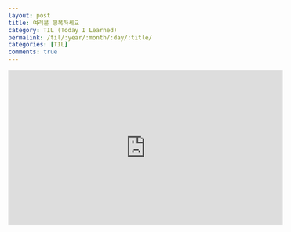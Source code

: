 ```yaml
---
layout: post
title: 여러분 행복하세요
category: TIL (Today I Learned)
permalink: /til/:year/:month/:day/:title/
categories: [TIL]
comments: true
---
```

<iframe width="560" height="315" src="https://www.youtube.com/embed/YnYn86gNbvQ" frameborder="0" allow="autoplay; encrypted-media" allowfullscreen></iframe>
